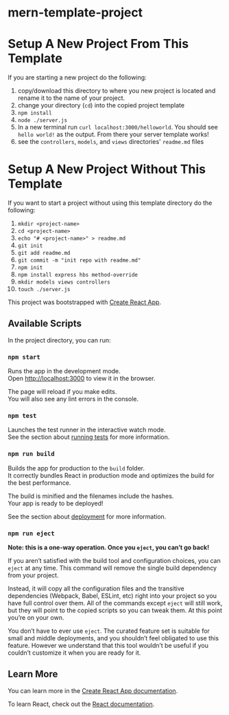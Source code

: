 # mern-template-project

# Setup A New Project From This Template

If you are starting a new project do the following:

1. copy/download this directory to where you new project is located and rename
   it to the name of your project.
1. change your directory (`cd`) into the copied project template
1. `npm install`
1. `node ./server.js`
1. In a new terminal run `curl localhost:3000/helloworld`. You should see
   `hello world!` as the output. From there your server template works!
1. see the `controllers`, `models`, and `views` directories' `readme.md` files

# Setup A New Project Without This Template

If you want to start a project without using this template directory do the
following:


1. `mkdir <project-name>`
1. `cd <project-name>`
1. `echo "# <project-name>" > readme.md`
1. `git init`
1. `git add readme.md `
1. `git commit -m "init repo with readme.md"`
1. `npm init`
1. `npm install express hbs method-override`
1. `mkdir models views controllers`
1. `touch ./server.js`


This project was bootstrapped with [Create React App](https://github.com/facebook/create-react-app).

## Available Scripts

In the project directory, you can run:

### `npm start`

Runs the app in the development mode.<br>
Open [http://localhost:3000](http://localhost:3000) to view it in the browser.

The page will reload if you make edits.<br>
You will also see any lint errors in the console.

### `npm test`

Launches the test runner in the interactive watch mode.<br>
See the section about [running tests](https://facebook.github.io/create-react-app/docs/running-tests) for more information.

### `npm run build`

Builds the app for production to the `build` folder.<br>
It correctly bundles React in production mode and optimizes the build for the best performance.

The build is minified and the filenames include the hashes.<br>
Your app is ready to be deployed!

See the section about [deployment](https://facebook.github.io/create-react-app/docs/deployment) for more information.

### `npm run eject`

**Note: this is a one-way operation. Once you `eject`, you can’t go back!**

If you aren’t satisfied with the build tool and configuration choices, you can `eject` at any time. This command will remove the single build dependency from your project.

Instead, it will copy all the configuration files and the transitive dependencies (Webpack, Babel, ESLint, etc) right into your project so you have full control over them. All of the commands except `eject` will still work, but they will point to the copied scripts so you can tweak them. At this point you’re on your own.

You don’t have to ever use `eject`. The curated feature set is suitable for small and middle deployments, and you shouldn’t feel obligated to use this feature. However we understand that this tool wouldn’t be useful if you couldn’t customize it when you are ready for it.

## Learn More

You can learn more in the [Create React App documentation](https://facebook.github.io/create-react-app/docs/getting-started).

To learn React, check out the [React documentation](https://reactjs.org/).
